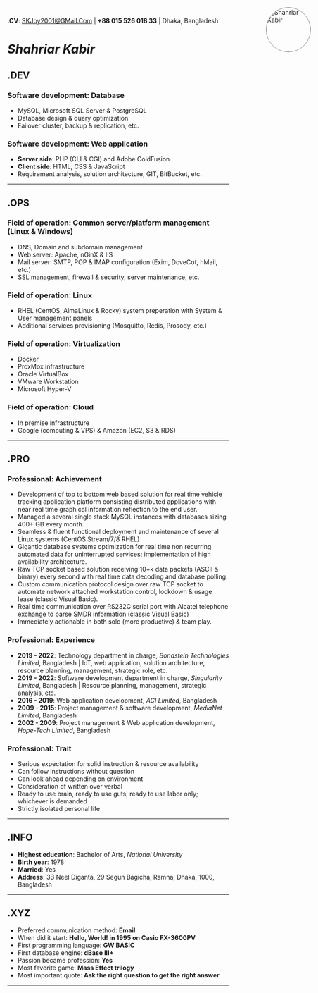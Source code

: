 **.CV**: SKJoy2001@GMail.Com | **+88 015 526 018 33** | Dhaka, Bangladesh
# ***Shahriar Kabir***
## **.DEV**
### Software development: **Database**
- MySQL, Microsoft SQL Server & PostgreSQL
- Database design & query optimization
- Failover cluster, backup & replication, etc.
### Software development: **Web application**
- **Server side**: PHP (CLI & CGI) and Adobe ColdFusion
- **Client side**: HTML, CSS & JavaScript
- Requirement analysis, solution architecture, GIT, BitBucket, etc.
---
## **.OPS**
### Field of operation: **Common server/platform management (Linux & Windows)**
- DNS, Domain and subdomain management
- Web server: Apache, nGinX & IIS
- Mail server: SMTP, POP & IMAP configuration (Exim, DoveCot, hMail, etc.)
- SSL management, firewall & security, server maintenance, etc.
### Field of operation: **Linux**
- RHEL (CentOS, AlmaLinux & Rocky) system preperation with System & User management panels
- Additional services provisioning (Mosquitto, Redis, Prosody, etc.)
### Field of operation: **Virtualization**
- Docker
- ProxMox infrastructure
- Oracle VirtualBox
- VMware Workstation
- Microsoft Hyper-V
### Field of operation: **Cloud**
- In premise infrastructure
- Google (computing & VPS) & Amazon (EC2, S3 & RDS)
---
## **.PRO**
### Professional: **Achievement**
- Development of top to bottom web based solution for real time vehicle tracking application platform consisting distributed applications with near real time graphical information reflection to the end user.
- Managed a several single stack MySQL instances with databases sizing 400+ GB every month.
- Seamless & fluent functional deployment and maintenance of several Linux systems (CentOS Stream/7/8 RHEL)
- Gigantic database systems optimization for real time non recurring automated data for uninterrupted services; implementation of high availability architecture.
- Raw TCP socket based solution receiving 10+k data packets (ASCII & binary) every second with real time data decoding and database polling.
- Custom communication protocol design over raw TCP socket to automate network attached workstation control, lockdown & usage lease (classic Visual Basic).
- Real time communication over RS232C serial port with Alcatel telephone exchange to parse SMDR information (classic Visual Basic)
- Immediately actionable in both solo (more productive) & team play.
### Professional: **Experience**
- **2019 - 2022**: Technology department in charge, *Bondstein Technologies Limited*, Bangladesh | IoT, web application, solution architecture, resource planning, management, strategic role, etc.
- **2019 - 2022**: Software development department in charge, *Singularity Limited*, Bangladesh | Resource planning, management, strategic analysis, etc.
- **2016 - 2019**: Web application development, *ACI Limited*, Bangladesh
- **2009 - 2015**: Project management & software development, *MediaNet Limited*, Bangladesh
- **2002 - 2009**: Project management & Web application development, *Hope-Tech Limited*, Bangladesh
### Professional: **Trait**
- Serious expectation for solid instruction & resource availability
- Can follow instructions without question
- Can look ahead depending on environment
- Consideration of written over verbal
- Ready to use brain, ready to use guts, ready to use labor only; whichever is demanded
- Strictly isolated personal life
---
## **.INFO**
- **Highest education**: Bachelor of Arts, *National University*
- **Birth year**: 1978
- **Married**: Yes
- **Address**: 3B Neel Diganta, 29 Segun Bagicha, Ramna, Dhaka, 1000, Bangladesh
---
## **.XYZ**
- Preferred communication method: **Email**
- When did it start: **Hello, World! in 1995 on Casio FX-3600PV**
- First programming language: **GW BASIC**
- First database engine: **dBase III+**
- Passion became profession: **Yes**
- Most favorite game: **Mass Effect trilogy**
- Most important quote: **Ask the right question to get the right answer**
---
<img src="https://avatars.githubusercontent.com/u/64982171?v=4" alt="Shahriar Kabir" style="position: absolute; top: 3em; right: 3em; width: 100px; border-radius: 50%; border: 1px Grey solid;"/>
